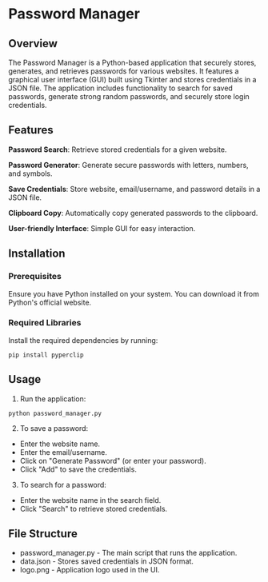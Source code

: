 # Password Manager

## Overview

The Password Manager is a Python-based application that securely stores, generates, and retrieves passwords for various websites. It features a graphical user interface (GUI) built using Tkinter and stores credentials in a JSON file. The application includes functionality to search for saved passwords, generate strong random passwords, and securely store login credentials.

## Features

**Password Search**: Retrieve stored credentials for a given website.

**Password Generator**: Generate secure passwords with letters, numbers, and symbols.

**Save Credentials**: Store website, email/username, and password details in a JSON file.

**Clipboard Copy**: Automatically copy generated passwords to the clipboard.

**User-friendly Interface**: Simple GUI for easy interaction.

## Installation

### Prerequisites

Ensure you have Python installed on your system. You can download it from Python's official website.

### Required Libraries

Install the required dependencies by running:

`pip install pyperclip`

## Usage

1. Run the application:


`python password_manager.py`

2. To save a password:
 - Enter the website name.
 - Enter the email/username.
 - Click on "Generate Password" (or enter your password).
 - Click "Add" to save the credentials.

3. To search for a password:

- Enter the website name in the search field.
- Click "Search" to retrieve stored credentials.

## File Structure

- password_manager.py - The main script that runs the application.
- data.json - Stores saved credentials in JSON format.
- logo.png - Application logo used in the UI.

